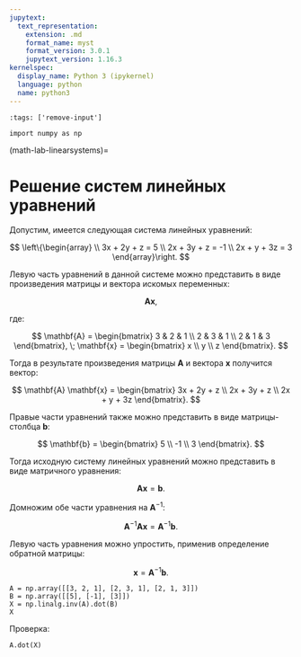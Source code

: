 ```yaml
---
jupytext:
  text_representation:
    extension: .md
    format_name: myst
    format_version: 3.0.1
    jupytext_version: 1.16.3
kernelspec:
  display_name: Python 3 (ipykernel)
  language: python
  name: python3
---
```


```{code-cell} python
:tags: ['remove-input']

import numpy as np
```

(math-lab-linearsystems)=
# Решение систем линейных уравнений

Допустим, имеется следующая система линейных уравнений:

$$ \left\{\begin{array} \\ 3x + 2y + z = 5 \\ 2x + 3y + z = -1 \\ 2x + y + 3z = 3 \end{array}\right. $$

Левую часть уравнений в данной системе можно представить в виде произведения матрицы и вектора искомых переменных:

$$ \mathbf{A} \mathbf{x}, $$

где:

$$ \mathbf{A} = \begin{bmatrix} 3 & 2 & 1 \\ 2 & 3 & 1 \\ 2 & 1 & 3 \end{bmatrix}, \; \mathbf{x} = \begin{bmatrix} x \\ y \\ z \end{bmatrix}. $$

Тогда в результате произведения матрицы $\mathbf{A}$ и вектора $\mathbf{x}$ получится вектор:

$$ \mathbf{A} \mathbf{x} = \begin{bmatrix} 3x + 2y + z \\ 2x + 3y + z \\ 2x + y + 3z \end{bmatrix}. $$

Правые части уравнений также можно представить в виде матрицы-столбца $\mathbf{b}$:

$$ \mathbf{b} = \begin{bmatrix} 5 \\ -1 \\ 3 \end{bmatrix}. $$

Тогда исходную систему линейных уравнений можно представить в виде матричного уравнения:

$$ \mathbf{A} \mathbf{x} = \mathbf{b}. $$

Домножим обе части уравнения на $\mathbf{A}^{-1}$:

$$ \mathbf{A}^{-1} \mathbf{A} \mathbf{x} = \mathbf{A}^{-1} \mathbf{b}. $$

Левую часть уравнения можно упростить, применив определение обратной матрицы:

$$ \mathbf{x} = \mathbf{A}^{-1} \mathbf{b}. $$

```{code-cell} python
A = np.array([[3, 2, 1], [2, 3, 1], [2, 1, 3]])
B = np.array([[5], [-1], [3]])
X = np.linalg.inv(A).dot(B)
X
```

Проверка:

```{code-cell} python
A.dot(X)
```
